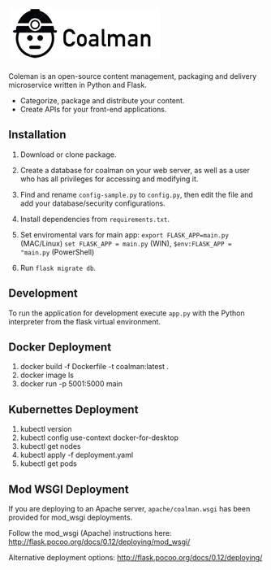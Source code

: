 ![Coalman](https://github.com/kendog/coalman/blob/master/app/static/images/logo-medium.png)
=========

Coleman is an open-source content management, packaging and delivery microservice written in Python and Flask.

* Categorize, package and distribute your content.
* Create APIs for your front-end applications.

Installation
------------

1. Download or clone package.

2. Create a database for coalman on your web server, as well as a user who has all privileges for accessing and modifying it.

3. Find and rename `config-sample.py` to `config.py`, then edit the file and add your database/security configurations.

4. Install dependencies from `requirements.txt`.

5. Set enviromental vars for main app: `export FLASK_APP=main.py` (MAC/Linux)  `set FLASK_APP = main.py` (WIN), `$env:FLASK_APP = "main.py` (PowerShell)

6. Run `flask migrate db`.  

Development
-----------

To run the application for development execute `app.py` with the Python interpreter from the flask virtual environment.


Docker Deployment
-----------
1. docker build -f Dockerfile -t coalman:latest .
2. docker image ls
3. docker run -p 5001:5000 main


Kubernettes Deployment
-----------
1. kubectl version
2. kubectl config use-context docker-for-desktop
3. kubectl get nodes
4. kubectl apply -f deployment.yaml
5. kubectl get pods


Mod WSGI Deployment
----------

If you are deploying to an Apache server, `apache/coalman.wsgi` has been provided for mod_wsgi deployments.

Follow the mod_wsgi (Apache) instructions here:
http://flask.pocoo.org/docs/0.12/deploying/mod_wsgi/

Alternative deployment options:
http://flask.pocoo.org/docs/0.12/deploying/
